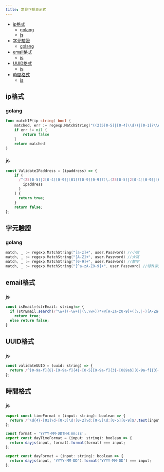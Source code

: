 ```yaml
---
title: 常見正規表示式
---
```


- [ip格式](#ip格式)
  - [golang](#golang)
  - [js](#js)
- [字元驗證](#字元驗證)
  - [golang](#golang-1)
- [email格式](#email格式)
  - [js](#js-1)
- [UUID格式](#uuid格式)
  - [js](#js-2)
- [時間格式](#時間格式)
  - [js](#js-3)



## ip格式

### golang

```go
func matchIP(ip string) bool {
	matched, err := regexp.MatchString("((2(5[0-5]|[0-4]\\d))|[0-1]?\\d{1,2})(\\.((2(5[0-5]|[0-4]\\d))|[0-1]?\\d{1,2})){3}", ip)
	if err != nil {
		return false
	}
	return matched
}
```

### js

```js
const ValidateIPaddress = (ipaddress) => {
    if (
      /^(25[0-5]|2[0-4][0-9]|[01]?[0-9][0-9]?)\.(25[0-5]|2[0-4][0-9]|[01]?[0-9][0-9]?)\.(25[0-5]|2[0-4][0-9]|[01]?[0-9][0-9]?)\.(25[0-5]|2[0-4][0-9]|[01]?[0-9][0-9]?)$/.test(
        ipaddress
      )
    ) {
      return true;
    }
    return false;
};
```

## 字元驗證

### golang

```go
match, _ := regexp.MatchString("[a-z]+", user.Password) //小寫
match, _ := regexp.MatchString("[A-Z]+", user.Password) //大寫
match, _ := regexp.MatchString("[0-9]+", user.Password) //數字
match, _ := regexp.MatchString("[^a-zA-Z0-9]+", user.Password) //特殊字元
```

## email格式

### js

```js
const isEmail=(strEmail: string)=> {
  if (strEmail.search(/^\w+((-\w+)|(\.\w+))*\@[A-Za-z0-9]+((\.|-)[A-Za-z0-9]+)*\.[A-Za-z]+$/) != -1)
    return true;
  else return false;
}
```

## UUID格式

### js

```js
const validateUUID = (uuid: string) => {
  return /^[0-9a-f]{8}-[0-9a-f]{4}-[0-5][0-9a-f]{3}-[089ab][0-9a-f]{3}-[0-9a-f]{12}$/.test(uuid);
};
```

## 時間格式

### js

```js
export const timeFormat = (input: string): boolean => {
  return /^\d{4}-[01]\d-[0-3]\dT[0-2]\d:[0-5]\d:[0-5][0-9]$/.test(input);
};

const format = 'YYYY-MM-DDTHH:mm:ss';
export const dayTimeFormat = (input: string): boolean => {
  return dayjs(input, format).format(format) === input;
};

export const dayFormat = (input: string): boolean => {
  return dayjs(input, 'YYYY-MM-DD').format('YYYY-MM-DD') === input;
};
```
